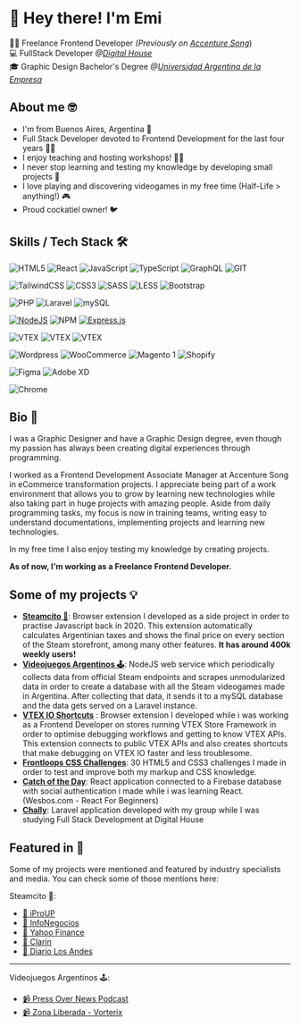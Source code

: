 # 👋 Hey there! I'm Emi 

👨‍💻 Freelance Frontend Developer *(Previously on [Accenture Song](https://www.accenture.com/ar-es/about/accenture-song-index)*)<br>
💻 FullStack Developer *@[Digital House](https://www.digitalhouse.com/ar)*<br>
🎓 Graphic Design Bachelor's Degree *@[Universidad Argentina de la Empresa](https://uade.edu.ar/)*


## About me 🤓
- I'm from Buenos Aires, Argentina 📍
- Full Stack Developer devoted to Frontend Development for the last four years 👨‍💻
- I enjoy teaching and hosting workshops! 🧑‍🏫
- I never stop learning and testing my knowledge by developing small projects 📖
- I love playing and discovering videogames in my free time (Half-Life > anything!) 🎮
- Proud cockatiel owner! 🐦



## Skills / Tech Stack 🛠️


![HTML5](https://img.shields.io/badge/-HTML5-%23E44D27?style=flat-square&logo=html5&logoColor=ffffff)
![React](https://img.shields.io/badge/-ReactJS-222222?style=flat-square&logo=react&logoColor=61DAFB)
![JavaScript](https://img.shields.io/badge/-JavaScript-%23F7DF1C?style=flat-square&logo=javascript&logoColor=000000&labelColor=%23F7DF1C&color=%23FFCE5A)
![TypeScript](https://img.shields.io/badge/-TypeScript-007ACC?style=flat-square&logo=typescript&logoColor=white)
![GraphQL](https://img.shields.io/badge/-GraphQL-e535ab?style=flat-square&logo=graphql&logoColor=white)
![GIT](https://img.shields.io/badge/-GIT-f05133?style=flat-square&logo=git&logoColor=white)

![TailwindCSS](https://img.shields.io/badge/tailwindcss-0F172A?&logo=Tailwindcss)
![CSS3](https://img.shields.io/badge/-CSS3-%231572B6?style=flat-square&logo=css3)
![SASS](https://img.shields.io/badge/-Sass-cd6799?style=flat-square&logo=sass&logoColor=white)
![LESS](https://img.shields.io/badge/-Less-1D365D?style=flat-square&logo=Less&logoColor=white)
![Bootstrap](https://img.shields.io/badge/-Bootstrap-7952B3?style=flat-square&logo=bootstrap&logoColor=white)

![PHP](https://img.shields.io/badge/-PHP-7A86B8?style=flat-square&logo=php&logoColor=white)
![Laravel](https://img.shields.io/badge/-Laravel-f9322c?style=flat-square&logo=laravel&logoColor=white)
![mySQL](https://img.shields.io/badge/-mySQL-5382a1?style=flat-square&logo=mysql&logoColor=white)

[![NodeJS](https://img.shields.io/badge/Node.js-6DA55F?logo=node.js&logoColor=white)](#)
![NPM](https://img.shields.io/badge/-NPM-CB3837?style=flat-square&logo=npm&logoColor=61DAFB)
[![Express.js](https://img.shields.io/badge/Express.js-%23404d59.svg?logo=express&logoColor=%2361DAFB)](#)

![VTEX](https://img.shields.io/badge/-VTEX_IO-ff3366?style=flat-square&logo=vtex&logoColor=white)
![VTEX](https://img.shields.io/badge/-VTEX_Store_Framework-ff3366?style=flat-square&logo=vtex&logoColor=white)
![VTEX](https://img.shields.io/badge/-VTEX_App_Development-ff3366?style=flat-square&logo=vtex&logoColor=white)

![Wordpress](https://img.shields.io/badge/-WordPress-21759b?style=flat-square&logo=wordpress&logoColor=white)
![WooCommerce](https://img.shields.io/badge/-WooCommerce-7F54B3?style=flat-square&logo=wordpress&logoColor=white)
![Magento 1](https://img.shields.io/badge/-Magento_1-f16423?style=flat-square&logo=magento&logoColor=white)
![Shopify](https://img.shields.io/badge/Shopify-7AB55C?logo=shopify&logoColor=fff)

![Figma](https://img.shields.io/badge/-Figma-F24E1E?style=flat-square&logo=figma&logoColor=white)
![Adobe XD](https://img.shields.io/badge/-Adobe_XD-470137?style=flat-square&logo=adobe-xd&logoColor=white)

![Chrome](https://img.shields.io/badge/-Chrome_Web_Store_Developer-1a73e8?style=flat-square&logo=google-chrome&logoColor=white)



## Bio 🌱

I was a Graphic Designer and have a Graphic Design degree, even though my passion has always been creating digital experiences through programming.

I worked as a Frontend Development Associate Manager at Accenture Song in eCommerce transformation projects. I appreciate being part of a work environment that allows you to grow by learning new technologies while also taking part in huge projects with amazing people. Aside from daily programming tasks, my focus is now in training teams, writing easy to understand documentations, implementing projects and learning new technologies. 

In my free time I also enjoy testing my knowledge by creating projects. 

**As of now, I'm working as a Freelance Frontend Developer.**


## Some of my projects 💡

- **[Steamcito 🧉](https://github.com/emilianog94/Steamcito-Precios-Steam-Argentina-Impuestos-Incluidos)**: Browser extension I developed as a side project in order to practise Javascript back in 2020. This extension automatically calculates Argentinian taxes and shows the final price on every section of the Steam storefront, among many other features. **It has around 400k weekly users!**
- **[Videojuegos Argentinos 🕹️](https://steamcito.com.ar/videojuegos-argentinos)**: NodeJS web service which periodically collects data from official Steam endpoints and scrapes unmodularized data in order to create a database with all the Steam videogames made in Argentina. After collecting that data, it sends it to a mySQL database and the data gets served on a Laravel instance. 
- **[VTEX IO Shortcuts](https://github.com/emilianog94/vtex-io-shortcuts)** : Browser extension I developed while i was working as a Frontend Developer on stores running VTEX Store Framework in order to optimise debugging workflows and getting to know VTEX APIs. This extension connects to public VTEX APIs and also creates shortcuts that make debugging on VTEX IO faster and less troublesome.
- **[Frontloops CSS Challenges](https://github.com/emilianog94/Frontloops---HTML5-CSS3-UI-Challenges)**: 30 HTML5 and CSS3 challenges I made in order to test and improve both my markup and CSS knowledge.
- **[Catch of the Day](https://github.com/emilianog94/beginner-react)**: React application connected to a Firebase database with social authentication i made while i was learning React. (Wesbos.com - React For Beginners)
- **[Chally](https://github.com/FrancoFourmantin/LaravelChally)**: Laravel application developed with my group while I was studying Full Stack Development at Digital House


## Featured in 💖
Some of my projects were mentioned and featured by industry specialists and media. You can check some of those mentions here: 

Steamcito 🧉: 
- [📄 iProUP](https://www.iproup.com/innovacion/48700-asi-se-creo-steamcito-la-extension-que-calcula-el-precio-con-impuestos-de-los-juegos)
- [📄 InfoNegocios](https://infonegocios.info/plus/emiliano-gioia-el-cerebro-detras-de-steamcito-quien-es-y-como-nacio-esta-extension-que-ya-usan-360-000-gamers-de-argentina)
- [📄 Yahoo Finance](https://es-us.finanzas.yahoo.com/noticias/videojuegos-mejores-ofertas-verano-steam-120000895.html)
- [📄 Clarín](https://www.clarin.com/tecnologia/steam-dolariza-precio-videojuegos-argentina-costaran-fecha-limite-comprar-pesos_0_IT41IAkXze.html)
- [📄 Diario Los Andes](https://www.losandes.com.ar/muy-tecno/utiles-y-gratuitas-7-herramientas-que-no-conocias-y-no-sabias-que-necesitabas/)

---

Videojuegos Argentinos 🕹️: 
- [📹 Press Over News Podcast](https://www.youtube.com/live/dHhECyCw57s?si=XAlopcJ-QeqeeLol&t=2009)
- [📹 Zona Liberada - Vorterix](https://www.youtube.com/watch?v=yFOM8YjVMyo&t=3593s)

